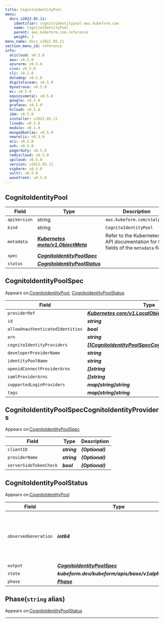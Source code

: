 ```yaml
---
title: CognitoIdentityPool
menu:
  docs_v2022.05.11:
    identifier: cognitoidentitypool-aws.kubeform.com
    name: CognitoIdentityPool
    parent: aws.kubeform.com-reference
    weight: 1
menu_name: docs_v2022.05.11
section_menu_id: reference
info:
  alicloud: v0.5.0
  aws: v0.5.0
  azurerm: v0.5.0
  civo: v0.5.0
  cli: v0.2.0
  datadog: v0.5.0
  digitalocean: v0.5.0
  dynatrace: v0.5.0
  ec: v0.5.0
  equinixmetal: v0.5.0
  google: v0.5.0
  grafana: v0.5.0
  hcloud: v0.5.0
  ibm: v0.5.0
  installer: v2022.05.11
  linode: v0.5.0
  module: v0.1.0
  mongodbatlas: v0.5.0
  newrelic: v0.5.0
  oci: v0.5.0
  ovh: v0.5.0
  pagerduty: v0.5.0
  rediscloud: v0.5.0
  upcloud: v0.5.0
  version: v2022.05.11
  vsphere: v0.5.0
  vultr: v0.5.0
  wavefront: v0.5.0
---
```


## CognitoIdentityPool
| Field | Type | Description |
| ------ | ----- | ----------- |
| `apiVersion` | string | `aws.kubeform.com/v1alpha1` |
|    `kind` | string | `CognitoIdentityPool` |
| `metadata` | ***[Kubernetes meta/v1.ObjectMeta](https://v1-22.docs.kubernetes.io/docs/reference/generated/kubernetes-api/v1.22/#objectmeta-v1-meta)***|Refer to the Kubernetes API documentation for the fields of the `metadata` field.|
| `spec` | ***[CognitoIdentityPoolSpec](#cognitoidentitypoolspec)***||
| `status` | ***[CognitoIdentityPoolStatus](#cognitoidentitypoolstatus)***||
## CognitoIdentityPoolSpec

Appears on:[CognitoIdentityPool](#cognitoidentitypool), [CognitoIdentityPoolStatus](#cognitoidentitypoolstatus)

| Field | Type | Description |
| ------ | ----- | ----------- |
| `providerRef` | ***[Kubernetes core/v1.LocalObjectReference](https://v1-22.docs.kubernetes.io/docs/reference/generated/kubernetes-api/v1.22/#localobjectreference-v1-core)***||
| `id` | ***string***||
| `allowUnauthenticatedIdentities` | ***bool***| ***(Optional)*** |
| `arn` | ***string***| ***(Optional)*** |
| `cognitoIdentityProviders` | ***[[]CognitoIdentityPoolSpecCognitoIdentityProviders](#cognitoidentitypoolspeccognitoidentityproviders)***| ***(Optional)*** |
| `developerProviderName` | ***string***| ***(Optional)*** |
| `identityPoolName` | ***string***||
| `openidConnectProviderArns` | ***[]string***| ***(Optional)*** |
| `samlProviderArns` | ***[]string***| ***(Optional)*** |
| `supportedLoginProviders` | ***map[string]string***| ***(Optional)*** |
| `tags` | ***map[string]string***| ***(Optional)*** |
## CognitoIdentityPoolSpecCognitoIdentityProviders

Appears on:[CognitoIdentityPoolSpec](#cognitoidentitypoolspec)

| Field | Type | Description |
| ------ | ----- | ----------- |
| `clientID` | ***string***| ***(Optional)*** |
| `providerName` | ***string***| ***(Optional)*** |
| `serverSideTokenCheck` | ***bool***| ***(Optional)*** |
## CognitoIdentityPoolStatus

Appears on:[CognitoIdentityPool](#cognitoidentitypool)

| Field | Type | Description |
| ------ | ----- | ----------- |
| `observedGeneration` | ***int64***| ***(Optional)*** Resource generation, which is updated on mutation by the API Server.|
| `output` | ***[CognitoIdentityPoolSpec](#cognitoidentitypoolspec)***| ***(Optional)*** |
| `state` | ***kubeform.dev/kubeform/apis/base/v1alpha1.State***| ***(Optional)*** |
| `phase` | ***[Phase](#phase)***| ***(Optional)*** |
## Phase(`string` alias)

Appears on:[CognitoIdentityPoolStatus](#cognitoidentitypoolstatus)

---
